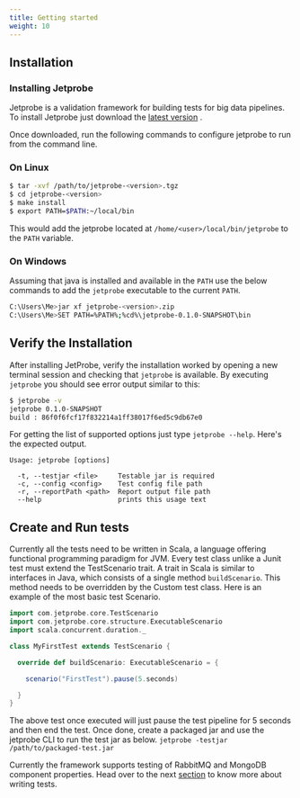 ```yaml
---
title: Getting started
weight: 10
---
```


## Installation

### Installing Jetprobe

Jetprobe is a validation framework for building tests for big data pipelines. To install Jetprobe just download the [latest version](https://github.com/jetprobe/jetprobe/releases) .

Once downloaded, run the following commands to configure jetprobe to run from the command line.

### On Linux
```sh
$ tar -xvf /path/to/jetprobe-<version>.tgz
$ cd jetprobe-<version>
$ make install
$ export PATH=$PATH:~/local/bin
```
This would add the jetprobe located at  `/home/<user>/local/bin/jetprobe` to the `PATH` variable.

### On Windows
Assuming that java is installed and available in the `PATH` use the below commands to add the `jetprobe` executable to the current `PATH`.
```sh
C:\Users\Me>jar xf jetprobe-<version>.zip
C:\Users\Me>SET PATH=%PATH%;%cd%\jetprobe-0.1.0-SNAPSHOT\bin
```

## Verify the Installation
After installing JetProbe, verify the installation worked by opening a new terminal session and checking that `jetprobe` is available. By executing `jetprobe` you should see error output similar to this:

```sh
$ jetprobe -v
jetprobe 0.1.0-SNAPSHOT
build : 86f0f6fcf17f832214a1ff38017f6ed5c9db67e0
```
For getting the list of supported options just type `jetprobe --help`. Here's the expected output.
```
Usage: jetprobe [options]

  -t, --testjar <file>     Testable jar is required
  -c, --config <config>    Test config file path
  -r, --reportPath <path>  Report output file path
  --help                   prints this usage text

```

## Create and Run tests

Currently all the tests need to be written in Scala, a language offering functional programming paradigm for JVM. Every test class unlike a Junit test must extend the TestScenario trait. A trait in Scala is similar to interfaces in Java, which consists of a single method `buildScenario`. This method needs to be overridden by the Custom test class. Here is an example of the most basic test Scenario.

```Scala
import com.jetprobe.core.TestScenario
import com.jetprobe.core.structure.ExecutableScenario
import scala.concurrent.duration._

class MyFirstTest extends TestScenario {

  override def buildScenario: ExecutableScenario = {

    scenario("FirstTest").pause(5.seconds)

  }
}
```

The above test once executed will just pause the test pipeline for 5 seconds and then end the test.
Once done, create a packaged jar and use the jetprobe CLI to run the test jar as below.
`jetprobe -testjar /path/to/packaged-test.jar`

Currently the framework supports testing of RabbitMQ and MongoDB component properties. Head over to the next [section](../writing-validations) to know more about writing tests.
